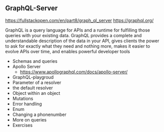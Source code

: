 ## GraphQL-Server
https://fullstackopen.com/en/part8/graph_ql_server
https://graphql.org/

GraphQL is a query language for APIs and a runtime for fulfilling those queries with your existing data. GraphQL provides a complete and understandable description of the data in your API, gives clients the power to ask for exactly what they need and nothing more, makes it easier to evolve APIs over time, and enables powerful developer tools

- Schemas and queries
- Apollo Server
  - https://www.apollographql.com/docs/apollo-server/
- GraphQL-playgroud
- Parameter of a resolver
- the default resolver
- Object within an object
- Mutations
- Error handling
- Enum
- Changing a phonenumber
- More on queries
- Exercises
